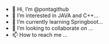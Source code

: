- 👋 Hi, I’m @pontagithub
- 👀 I’m interested in JAVA and C++...
- 🌱 I’m currently learning Springboot...
- 💞️ I’m looking to collaborate on ...
- 📫 How to reach me ...

<!---
pontagithub/pontagithub is a ✨ special ✨ repository because its `README.md` (this file) appears on your GitHub profile.
You can click the Preview link to take a look at your changes.
--->
